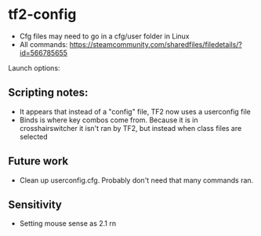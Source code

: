 # tf2-config
* Cfg files may need to go in a cfg/user folder in Linux
* All commands: https://steamcommunity.com/sharedfiles/filedetails/?id=566785655

Launch options:


## Scripting notes:
* It appears that instead of a "config" file, TF2 now uses a userconfig file
* Binds is where key combos come from. Because it is in crosshairswitcher it isn't ran by TF2, but instead when class files are selected

## Future  work
* Clean up userconfig.cfg. Probably don't need that many commands ran.

## Sensitivity
* Setting mouse sense as 2.1 rn